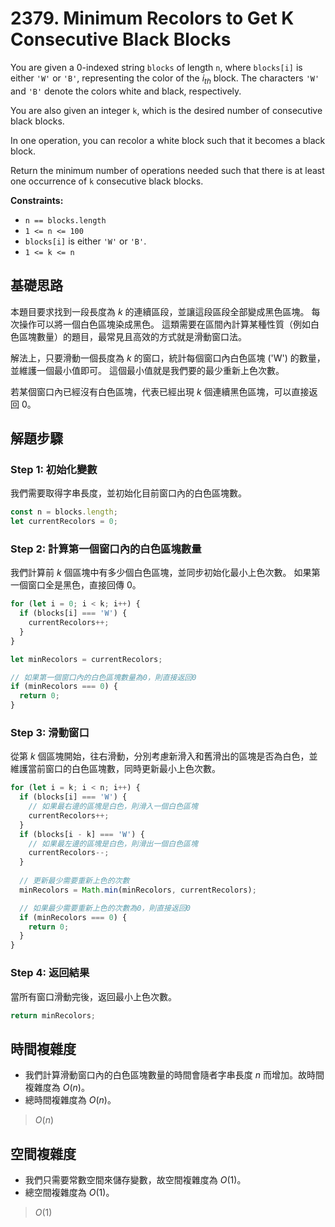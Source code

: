 # 2379. Minimum Recolors to Get K Consecutive Black Blocks

You are given a 0-indexed string `blocks` of length `n`, 
where `blocks[i]` is either `'W'` or `'B'`, representing the color of the $i_{th}$ block. 
The characters `'W'` and `'B'` denote the colors white and black, respectively.

You are also given an integer `k`, which is the desired number of consecutive black blocks.

In one operation, you can recolor a white block such that it becomes a black block.

Return the minimum number of operations needed such that there is at least one occurrence of `k` consecutive black blocks.

**Constraints:**

- `n == blocks.length`
- `1 <= n <= 100`
- `blocks[i]` is either `'W'` or `'B'`.
- `1 <= k <= n`

## 基礎思路

本題目要求找到一段長度為 $k$ 的連續區段，並讓這段區段全部變成黑色區塊。
每次操作可以將一個白色區塊染成黑色。
這類需要在區間內計算某種性質（例如白色區塊數量）的題目，最常見且高效的方式就是滑動窗口法。

解法上，只要滑動一個長度為 $k$ 的窗口，統計每個窗口內白色區塊 ('W') 的數量，並維護一個最小值即可。
這個最小值就是我們要的最少重新上色次數。

若某個窗口內已經沒有白色區塊，代表已經出現 $k$ 個連續黑色區塊，可以直接返回 $0$。

## 解題步驟

### Step 1: 初始化變數

我們需要取得字串長度，並初始化目前窗口內的白色區塊數。

```typescript
const n = blocks.length;
let currentRecolors = 0;
```

### Step 2: 計算第一個窗口內的白色區塊數量

我們計算前 $k$ 個區塊中有多少個白色區塊，並同步初始化最小上色次數。
如果第一個窗口全是黑色，直接回傳 0。

```typescript
for (let i = 0; i < k; i++) {
  if (blocks[i] === 'W') {
    currentRecolors++;
  }
}

let minRecolors = currentRecolors;

// 如果第一個窗口內的白色區塊數量為0，則直接返回0
if (minRecolors === 0) {
  return 0;
}
```

### Step 3: 滑動窗口

從第 $k$ 個區塊開始，往右滑動，分別考慮新滑入和舊滑出的區塊是否為白色，並維護當前窗口的白色區塊數，同時更新最小上色次數。

```typescript
for (let i = k; i < n; i++) {
  if (blocks[i] === 'W') {
    // 如果最右邊的區塊是白色，則滑入一個白色區塊
    currentRecolors++;
  }
  if (blocks[i - k] === 'W') {
    // 如果最左邊的區塊是白色，則滑出一個白色區塊
    currentRecolors--;
  }
  
  // 更新最少需要重新上色的次數
  minRecolors = Math.min(minRecolors, currentRecolors);

  // 如果最少需要重新上色的次數為0，則直接返回0
  if (minRecolors === 0) {
    return 0;
  }
}
```

### Step 4: 返回結果

當所有窗口滑動完後，返回最小上色次數。

```typescript
return minRecolors;
```

## 時間複雜度

- 我們計算滑動窗口內的白色區塊數量的時間會隨者字串長度 $n$ 而增加。故時間複雜度為 $O(n)$。
- 總時間複雜度為 $O(n)$。

> $O(n)$

## 空間複雜度

- 我們只需要常數空間來儲存變數，故空間複雜度為 $O(1)$。
- 總空間複雜度為 $O(1)$。

> $O(1)$
